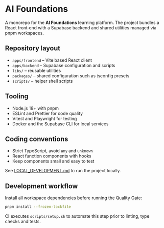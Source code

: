 # AI Foundations

A monorepo for the **AI Foundations** learning platform. The project bundles a React front‑end with a Supabase backend and shared utilities managed via pnpm workspaces.

## Repository layout

- `apps/frontend` – Vite based React client
- `apps/backend` – Supabase configuration and scripts
- `libs/` – reusable utilities
- `packages/` – shared configuration such as tsconfig presets
- `scripts/` – helper shell scripts

## Tooling

- Node.js 18+ with pnpm
- ESLint and Prettier for code quality
- Vitest and Playwright for testing
- Docker and the Supabase CLI for local services

## Coding conventions

- Strict TypeScript, avoid `any` and `unknown`
- React function components with hooks
- Keep components small and easy to test

See [LOCAL_DEVELOPMENT.md](LOCAL_DEVELOPMENT.md) to run the project locally.

## Development workflow

Install all workspace dependencies before running the Quality Gate:

```bash
pnpm install --frozen-lockfile
```

CI executes `scripts/setup.sh` to automate this step prior to linting, type
checks and tests.
